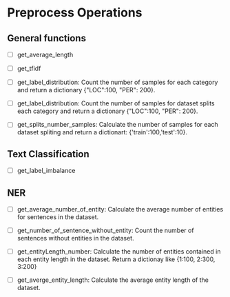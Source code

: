  # Preprocess Operations
 

## General functions

- [ ] get_average_length
- [ ] get_tfidf
- [ ] get_label_distribution: Count the number of samples for each category and return a dictionary {"LOC":100, "PER": 200}.
- [ ] get_label_distribution: Count the number of samples for dataset splits each category and return a dictionary {"LOC":100, "PER": 200}.
- [ ] get_splits_number_samples: Calculate the number of samples for each dataset spliting and return a dictionart: {'train':100,'test':10}.


## Text Classification
- [ ] get_label_imbalance

## NER
- [ ] get_average_number_of_entity: Calculate the average number of entities for sentences in the dataset.
- [ ] get_number_of_sentence_without_entity: Count the number of sentences without entities in the dataset.
- [ ] get_entityLength_number: Calculate the number of entities contained in each entity length in the dataset. Return a dictionay like {1:100, 2:300, 3:200}
- [ ] get_averge_entity_length: Calculate the average entity length of the dataset.



